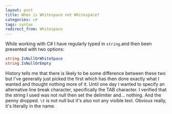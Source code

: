 ```yaml
---
layout: post
title: When is Whitespace not Whitespace?
categories: c#
tags: syntax
redirect_from: Whitespace
---
```


While working with C# I have regularly typed in `string`.and then been presented with two options:

<!--more-->

```csharp
string.IsNullOrWhiteSpace
string.IsNullOrEmpty
```

History tells me that there is likely to be some difference between these two but I've generally just picked the first which has then done exactly what I wanted and thought nothing more of it.
Until one day I wanted to specify an alternative line break character, specifically the TAB character. I verified that the string I used was not null then set the delimiter and... nothing. And the penny dropped. `\t` is not null but it's also not any visible text. Obvious really, it's literally in the name.
